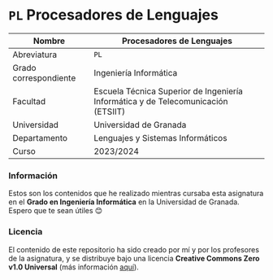 
# `PL` Procesadores de Lenguajes

| Nombre                | Procesadores de Lenguajes                                    |
| --------------------- | ------------------------------------------------------------ |
| Abreviatura           | `PL`                                                         |
| Grado correspondiente | Ingeniería Informática                                       |
| Facultad              | Escuela Técnica Superior de Ingeniería Informática y de Telecomunicación (ETSIIT)  |
| Universidad           | Universidad de Granada                                       |
| Departamento          | Lenguajes y Sistemas Informáticos                            |
| Curso                 | 2023/2024                                                    |

### Información

Estos son los contenidos que he realizado mientras cursaba esta asignatura en el **Grado en Ingeniería Informática** en la Universidad de Granada. Espero que te sean útiles 😊

### Licencia

El contenido de este repositorio ha sido creado por mí y por los profesores de la asignatura, y se distribuye bajo una licencia **Creative Commons Zero v1.0 Universal** (más información [aquí](./LICENSE)).


